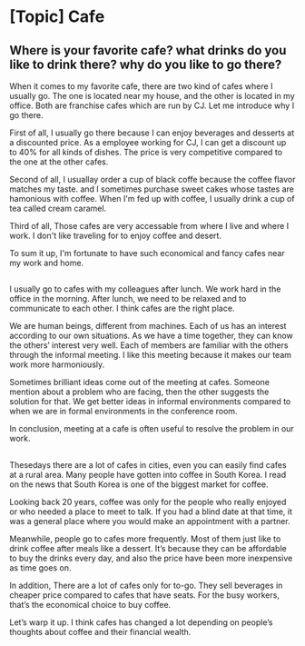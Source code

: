 # [Topic] Cafe

## Where is your favorite cafe? what drinks do you like to drink there? why do you like to go there?

When it comes to my favorite cafe, there are two kind of cafes where I usually go. The one is located near my house, and the other is located in my office. Both are franchise cafes which are run by CJ. Let me introduce why I go there.

First of all, I usually go there because I can enjoy beverages and desserts at a discounted price. As a employee working for CJ, I can get a discount up to 40% for all kinds of dishes. The price is very competitive compared to the one at the other cafes. 

Second of all, I usuallay order a cup of black coffe because the coffee flavor matches my taste. and I sometimes purchase  sweet cakes whose tastes are hamonious with coffee. When I'm fed up with coffee, I usually drink a cup of tea called cream caramel.

Third of all, Those cafes are very accessable from where I live and where I work. I don't like traveling for to enjoy coffee and desert.  

To sum it up, I'm fortunate to have such economical and fancy cafes near my work and home. 

## 
I usually go to cafes with my colleagues after lunch. We work hard in the office in the morning. After lunch, we need to be relaxed and to communicate to each other. I think cafes are the right place.

We are human beings, different from machines. Each of us has an interest according to our own situations. As we have a time together, they can know the others’ interest very well. Each of members are familiar with the others through the informal meeting. I like this meeting because it makes our team work more harmoniously.

Sometimes brilliant ideas come out of the meeting at cafes. Someone mention about a problem who are facing, then the other suggests the solution for that. We get better ideas in informal environments compared to when we are in formal environments in the conference room. 

In conclusion, meeting at a cafe is often useful to resolve the problem in our work. 

## 
Thesedays there are a lot of cafes in cities, even you can easily find cafes at a rural area. Many people have gotten into coffee in South Korea. I read on the news that South Korea is one of the biggest market for coffee.

Looking back 20 years, coffee was only for the people who really enjoyed or who needed a place to meet to talk. If you had a blind date at that time, it was a general place where you would make an appointment with a partner.

Meanwhile, people go to cafes more frequently. Most of them just like to drink coffee after meals like a dessert. It’s because they can be affordable to buy the drinks every day, and also the price have been more inexpensive as time goes on.

In addition, There are a lot of cafes only for to-go. They sell beverages in cheaper price compared to cafes that have seats. For the busy workers, that’s the economical choice to buy coffee.

Let’s warp it up. I think cafes has changed a lot depending on people’s thoughts about coffee and their financial wealth.

